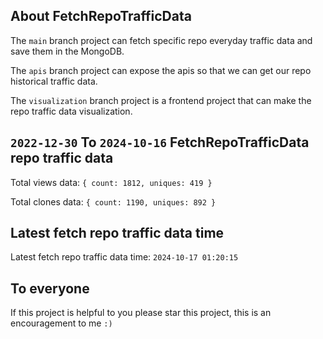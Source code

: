 ## About FetchRepoTrafficData

The `main` branch project can fetch specific repo everyday traffic data and save them in the MongoDB.

The `apis` branch project can expose the apis so that we can get our repo historical traffic data.

The `visualization` branch project is a frontend project that can make the repo traffic data visualization.

## `2022-12-30` To `2024-10-16` FetchRepoTrafficData repo traffic data

Total views data: `{ count: 1812, uniques: 419 }`

Total clones data: `{ count: 1190, uniques: 892 }`

## Latest fetch repo traffic data time

Latest fetch repo traffic data time: `2024-10-17 01:20:15`

## To everyone

If this project is helpful to you please star this project, this is an encouragement to me `:)`



